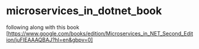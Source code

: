 # microservices_in_dotnet_book
following along with this book [https://www.google.com/books/edition/Microservices_in_NET_Second_Edition/juFIEAAAQBAJ?hl=en&gbpv=0]

